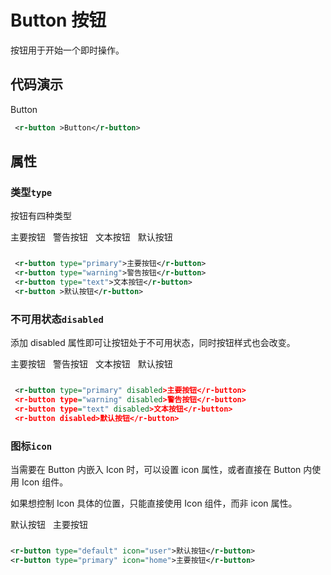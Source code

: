 # Button 按钮

按钮用于开始一个即时操作。

## 代码演示

<r-button >Button</r-button>

```xml
 <r-button >Button</r-button>
```

## 属性

### 类型`type`

按钮有四种类型

<div style="display:inline-block;margin-right: 8px;margin-bottom: 12px;">
     <r-button type="primary">主要按钮</r-button>
</div>
<div style="display:inline-block;margin-right: 8px;margin-bottom: 12px;">
     <r-button type="warning">警告按钮</r-button>
</div>
<div style="display:inline-block;margin-right: 8px;margin-bottom: 12px;">
    <r-button type="text">文本按钮</r-button>
</div>
<div style="display:inline-block;margin-right: 8px;margin-bottom: 12px;">
    <r-button >默认按钮</r-button>
</div>

```xml
 <r-button type="primary">主要按钮</r-button>
 <r-button type="warning">警告按钮</r-button>
 <r-button type="text">文本按钮</r-button>
 <r-button >默认按钮</r-button>
```

### 不可用状态`disabled`

添加 disabled 属性即可让按钮处于不可用状态，同时按钮样式也会改变。

<div style="display:inline-block;margin-right: 8px;margin-bottom: 12px;">
     <r-button type="primary" disabled>主要按钮</r-button>
</div>
<div style="display:inline-block;margin-right: 8px;margin-bottom: 12px;">
     <r-button type="warning" disabled>警告按钮</r-button>
</div>
<div style="display:inline-block;margin-right: 8px;margin-bottom: 12px;">
    <r-button type="text" disabled>文本按钮</r-button>
</div>
<div style="display:inline-block;margin-right: 8px;margin-bottom: 12px;">
    <r-button disabled>默认按钮</r-button>
</div>

```xml
 <r-button type="primary" disabled>主要按钮</r-button>
 <r-button type="warning" disabled>警告按钮</r-button>
 <r-button type="text" disabled>文本按钮</r-button>
 <r-button disabled>默认按钮</r-button>
```

### 图标`icon`

当需要在 Button 内嵌入 Icon 时，可以设置 icon 属性，或者直接在 Button 内使用 Icon 组件。

如果想控制 Icon 具体的位置，只能直接使用 Icon 组件，而非 icon 属性。

<div style="display:inline-block;margin-right: 8px;margin-bottom: 12px;">
     <r-button type="default" icon="user">默认按钮</r-button>
</div>
<div style="display:inline-block;margin-right: 8px;margin-bottom: 12px;">
     <r-button type="primary" icon="home">主要按钮</r-button>
</div>

```xml
<r-button type="default" icon="user">默认按钮</r-button>
<r-button type="primary" icon="home">主要按钮</r-button>
```
